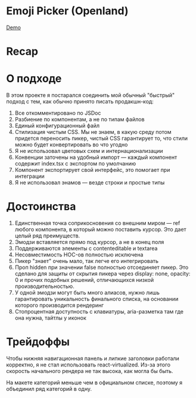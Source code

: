 # Emoji Picker (Openland)

[Demo](https://openlandemoji.netlify.com/)

# Recap

# О подходе

В этом проекте я постарался соединить мой обычный "быстрый" подход с тем, как
обычно принято писать продакшн-код:

1. Все откомментировано по JSDoc
2. Разбиение по компонентам, а не по типам файлов
3. Единый конфигурационный файл
4. Стилизация чистым CSS. Мы не знаем, в какую среду потом придется переносить
   пикер, чистый CSS гарантирует то, что стили можно будет конвертировать во что угодно
5. Я не использовал цветовых схем и интернационализации
6. Конвенции заточены на удобный импорт — каждый компонент содержит index.tsx c
   экспортом по умолчанию
7. Компонент экспортирует свой интерфейс, это помогает при интеграции
8. Я не использовал энамов — везде строки и простые типы

# Достоинства

1. Единственная точка соприкосновения со внешним миром — ref любого компонента,
   в который можно поставить курсор. Это дает целый ряд преимуществ.
2. Эмодзи вставляется прямо под курсор, а не в конец поля
3. Поддерживаются элементы с contenteditable и textarea
4. Несовместимость HOC-ов полностью исключена
5. Пикер "знает" очень мало, так легче его интегрировать
6. Проп hidden при значении false полностью отсоединяет пикер. Это сделано
   для защиты от скрытия пикера через display: none, opacity: 0 и прочих
   подобных решений, отличающихся низкой производительностью.
7. У одной эмодзи могут быть много алиасов, нужно лишь гарантировать уникальность
   финального списка, на основании которого производится рендеринг
8. Стопроцентная доступность с клавиатуры, aria-разметка там где она нужна,
   тайтлы у иконок

# Трейдоффы

Чтобы нижняя навигационная панель и липкие заголовки работали корректно, я не
стал использовать react-virtualized. Из-за этого скорость начального
рендера не так высока, как могла бы быть.

На макете категорий меньше чем в официальном списке, поэтому я объединил
ряд категорий в одну.
